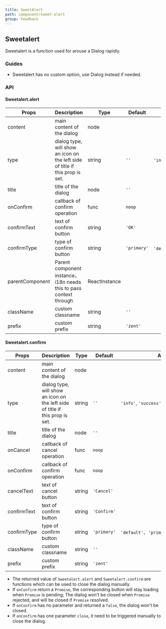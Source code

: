 ```yaml
---
title: SweetAlert
path: component/sweet-alert
group: Feedback
---
```


## Sweetalert

Sweetalert is a function used for arouse a Dialog rapidly.

### Guides

-  Sweetalert has no custom option, use Dialog instead if needed.

### API

#### Sweetalert.alert

| Props | Description | Type | Default | Alternatives |
| --- | ---- | --- | --- | --- |
| content     | main content of the dialog                              | node   |        |                                               |
| type        | dialog type, will show an icon on the left side of title if this prop is set. | string |    `''`    | `'info'`, `'success'`, `'error'`, `'warning'` |
| title       | title of the dialog | node   | `''`     |                                               |
| onConfirm   | callback of confirm operation | func   | `noop`   |                                               |
| confirmText | text of confirm button | string | `'OK'`   |                                               |
| confirmType | type of confirm button | string | `'primary'` | `'default'`、`'primary'`、`'danger'`、`'success'` |
| parentComponent | Parent component instance，i18n needs this to pass context through | ReactInstance | | |
| className   | custom classname                       | string | `''`     |                                               |
| prefix      | custom prefix  | string | `'zent'`|     |

#### Sweetalert.confirm

| Props          | Description                                      | Type     | Default      | Alternatives                                           |
| ----------- | --------------------------------------- | ------ | -------- | --------------------------------------------- |
| content     | main content of the dialog                              | node   |       |                                               |
| type        | dialog type, will show an icon on the left side of title if this prop is set. | string |   `''`   | `'info'`, `'success'`, `'error'`, `'warning'` |
| title       | title of the dialog                               | node   | `''`     |                                               |
| onCancel    | callback of cancel operation                            | func   | `noop`   |                                               |
| onConfirm   | callback of confirm operation                            | func   | `noop`   |                                               |
| cancelText  | text of cancel button                              | string | `'Cancel'`   |                                               |
| confirmText | text of confirm button   | string | `'Confirm'`   |                                               |
| confirmType | type of confirm button  | string | `'primary'` | `'default'`、`'primary'`、`'danger'`、`'success'` |
| className   | custom classname | string | `''`     |                                               |
| prefix      | custom prefix                      | string | `'zent'` |                                               |

- The returned value of `Sweetalert.alert` and `Sweetalert.confirm` are functions which can be used to close the dialog manually.
- If `onConfirm` return a `Promise`, the corresponding button will stay loading when `Promise` is pending; The dialog won't be closed when `Promise` rejected, and will be closed if `Promise` resolved.
- If `onConfirm` has no parameter and returned a `false`, the dialog won't be closed.
- If `onConfirm` has one parameter `close`, it need to be triggered manually to close the dialog.
